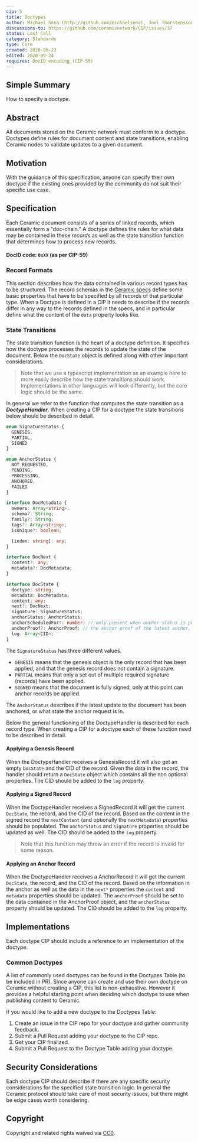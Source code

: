 ```yaml
---
cip: 5
title: Doctypes
author: Michael Sena (http://github.com/michaelsena), Joel Thorstensson (http://github.com/oed), Janko Simonovic
discussions-to: https://github.com/ceramicnetwork/CIP/issues/37
status: Last Call
category: Standards
type: Core
created: 2020-06-23
edited: 2020-09-24
requires: DocID encoding (CIP-59)
---
```


## Simple Summary

How to specify a doctype.

## Abstract

All documents stored on the Ceramic network must conform to a doctype. Doctypes define rules for document content and state transitions, enabling Ceramic nodes to validate updates to a given document.


## Motivation

With the guidance of this specification, anyone can specify their own doctype if the existing ones provided by the community do not suit their specific use case.


## Specification

Each Ceramic document consists of a series of linked records, which essentially form a "doc-chain." A doctype defines the rules for what data may be contained in these _records_ as well as the state transition function that determines how to process new records.

#### DocID code: `0xXX` (as per CIP-59)

### Record Formats
This section describes how the data contained in various record types has to be structured. The record schemas in the [Ceramic specs](https://github.com/ceramicnetwork/specs#document-records) define some basic properties that have to be specified by all records of that particular type. When a Doctype is defined in a CIP it needs to describe if the records differ in any way to the records defined in the specs, and in particular define what the content of the `data` property looks like.


### State Transitions
The state transition function is the heart of a doctype definition. It specifies how the doctype processes the records to update the state of the document. Below the `DocState` object is defined along with other important considerations. 

> Note that we use a typescript implementation as an example here to more easily describe how the state transitions should work. Implementations in other languages will look differently, but the core logic should be the same.

In general we refer to the function that computes the state transition as a **_DoctypeHandler_**. When creating a CIP for a doctype the state transitions below should be described in detail.

```ts
enum SignatureStatus {
  GENESIS,
  PARTIAL,
  SIGNED
}

enum AnchorStatus {
  NOT_REQUESTED,
  PENDING,
  PROCESSING,
  ANCHORED,
  FAILED
}

interface DocMetadata {
  owners: Array<string>;
  schema?: String;
  family?: String;
  tags?: Array<string>;
  isUnique?: boolean;

  [index: string]: any;
}

interface DocNext {
  content?: any;
  metadata?: DocMetadata;
}

interface DocState {
  doctype: string;
  metadata: DocMetadata;
  content: any;
  next?: DocNext;
  signature: SignatureStatus;
  anchorStatus: AnchorStatus;
  anchorScheduledFor?: number; // only present when anchor status is pending
  anchorProof?: AnchorProof; // the anchor proof of the latest anchor, only present when anchor status is anchored
  log: Array<CID>;
}
```

The `SignatureStatus` has three different values. 
* `GENESIS` means that the genesis object is the only record that has been applied, and that the genesis record does not contain a signature. 
* `PARTIAL` means that only a set out of multiple required signature (records) have been applied. 
* `SIGNED` means that the document is fully signed, only at this point can anchor records be applied.

The `AnchorStatus` describes if the latest update to the document has been anchored, or what state the anchor request is in.

Below the general functioning of the DoctypeHandler is described for each record type. When creating a CIP for a doctype each of these function need to be described in detail.

#### Applying a Genesis Record
When the DoctypeHandler receives a GenesisRecord it will also get an empty `DocState` and the CID of the record. Given the data in the record, the handler should return a `DocState` object which contains all the non optional properties. The CID should be added to the `log` property.

#### Applying a Signed Record
When the DoctypeHandler receives a SignedRecord it will get the current `DocState`, the record, and the CID of the record. Based on the content in the signed record the `nextContent` (and optionally the `nextMetadata`) properties should be populated. The `anchorStatus` and `signature` properties should be updated as well. The CID should be added to the `log` property.

> Note that this function may throw an error if the record is invalid for some reason.

#### Applying an Anchor Record
When the DoctypeHandler receives a AnchorRecord it will get the current `DocState`, the record, and the CID of the record. Based on the information in the anchor as well as the data in the `next*` properties the `content` and `metadata` properties should be updated. The `anchorProof` should be set to the data contained in the AnchorProof object, and the `anchorStatus` property should be updated. The CID should be added to the `log` property.


## Implementations
Each doctype CIP should include a reference to an implementation of the doctype. 

### Common Doctypes
A list of commonly used doctypes can be found in the Doctypes Table (to be included in PR). Since anyone can create and use their own doctype on Ceramic without creating a CIP, this list is non-exhaustive. However it provides a helpful starting point when deciding which doctype to use when publishing content to Ceramic.

If you would like to add a new doctype to the Doctypes Table:
1. Create an issue in the CIP repo for your doctype and gather community feedback.
2. Submit a Pull Request adding your doctype to the CIP repo.
3. Get your CIP finalized.
4. Submit a Pull Request to the Doctype Table adding your doctype.


## Security Considerations
Each doctype CIP should describe if there are any specific security considerations for the specified state transition logic. In general the Ceramic protocol should take care of most security issues, but there might be edge cases worth considering.


## Copyright
Copyright and related rights waived via [CC0](https://creativecommons.org/publicdomain/zero/1.0/).